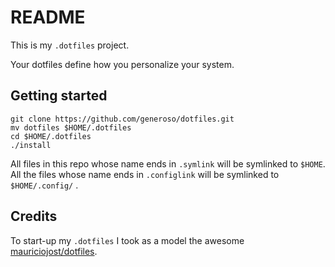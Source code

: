 # README

This is my `.dotfiles` project.

Your dotfiles define how you personalize your system.


## Getting started

```
git clone https://github.com/generoso/dotfiles.git
mv dotfiles $HOME/.dotfiles
cd $HOME/.dotfiles
./install
```

All files in this repo whose name ends in `.symlink` will be symlinked to `$HOME`. All 
the files whose name ends in `.configlink` will be symlinked to `$HOME/.config/` .

## Credits

To start-up my `.dotfiles` I took as a model the awesome [mauriciojost/dotfiles](https://github.com/mauriciojost/dotfiles).
